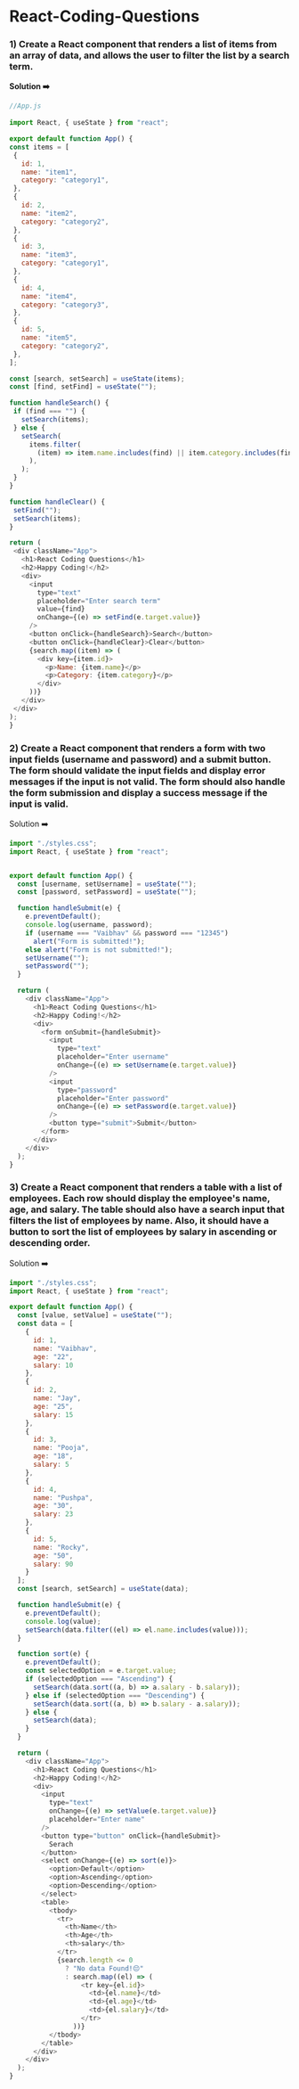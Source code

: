 # React-Coding-Questions


### 1) Create a React component that renders a list of items from an array of data, and allows the user to filter the list by a search term.

 <b>Solution ➡️</b>

   ``` js
//App.js
      
import React, { useState } from "react";

export default function App() {
  const items = [
    {
      id: 1,
      name: "item1",
      category: "category1",
    },
    {
      id: 2,
      name: "item2",
      category: "category2",
    },
    {
      id: 3,
      name: "item3",
      category: "category1",
    },
    {
      id: 4,
      name: "item4",
      category: "category3",
    },
    {
      id: 5,
      name: "item5",
      category: "category2",
    },
  ];

  const [search, setSearch] = useState(items);
  const [find, setFind] = useState("");

  function handleSearch() {
    if (find === "") {
      setSearch(items);
    } else {
      setSearch(
        items.filter(
          (item) => item.name.includes(find) || item.category.includes(find),
        ),
      );
    }
  }

  function handleClear() {
    setFind("");
    setSearch(items);
  }

  return (
    <div className="App">
      <h1>React Coding Questions</h1>
      <h2>Happy Coding!</h2>
      <div>
        <input
          type="text"
          placeholder="Enter search term"
          value={find}
          onChange={(e) => setFind(e.target.value)}
        />
        <button onClick={handleSearch}>Search</button>
        <button onClick={handleClear}>Clear</button>
        {search.map((item) => (
          <div key={item.id}>
            <p>Name: {item.name}</p>
            <p>Category: {item.category}</p>
          </div>
        ))}
      </div>
    </div>
  );
}


   ```
   
### 2) Create a React component that renders a form with two input fields (username and password) and a submit button. The form should validate the input fields and display error messages if the input is not valid. The form should also handle the form submission and display a success message if the input is valid.

Solution ➡️

``` js
import "./styles.css";
import React, { useState } from "react";


export default function App() {
  const [username, setUsername] = useState("");
  const [password, setPassword] = useState("");

  function handleSubmit(e) {
    e.preventDefault();
    console.log(username, password);
    if (username === "Vaibhav" && password === "12345")
      alert("Form is submitted!");
    else alert("Form is not submitted!");
    setUsername("");
    setPassword("");
  }

  return (
    <div className="App">
      <h1>React Coding Questions</h1>
      <h2>Happy Coding!</h2>
      <div>
        <form onSubmit={handleSubmit}>
          <input
            type="text"
            placeholder="Enter username"
            onChange={(e) => setUsername(e.target.value)}
          />
          <input
            type="password"
            placeholder="Enter password"
            onChange={(e) => setPassword(e.target.value)}
          />
          <button type="submit">Submit</button>
        </form>
      </div>
    </div>
  );
}

```

### 3) Create a React component that renders a table with a list of employees. Each row should display the employee's name, age, and salary. The table should also have a search input that filters the list of employees by name. Also, it should have a button to sort the list of employees by salary in ascending or descending order.

Solution ➡️

``` js
import "./styles.css";
import React, { useState } from "react";

export default function App() {
  const [value, setValue] = useState("");
  const data = [
    {
      id: 1,
      name: "Vaibhav",
      age: "22",
      salary: 10
    },
    {
      id: 2,
      name: "Jay",
      age: "25",
      salary: 15
    },
    {
      id: 3,
      name: "Pooja",
      age: "18",
      salary: 5
    },
    {
      id: 4,
      name: "Pushpa",
      age: "30",
      salary: 23
    },
    {
      id: 5,
      name: "Rocky",
      age: "50",
      salary: 90
    }
  ];
  const [search, setSearch] = useState(data);

  function handleSubmit(e) {
    e.preventDefault();
    console.log(value);
    setSearch(data.filter((el) => el.name.includes(value)));
  }

  function sort(e) {
    e.preventDefault();
    const selectedOption = e.target.value;
    if (selectedOption === "Ascending") {
      setSearch(data.sort((a, b) => a.salary - b.salary));
    } else if (selectedOption === "Descending") {
      setSearch(data.sort((a, b) => b.salary - a.salary));
    } else {
      setSearch(data);
    }
  }

  return (
    <div className="App">
      <h1>React Coding Questions</h1>
      <h2>Happy Coding!</h2>
      <div>
        <input
          type="text"
          onChange={(e) => setValue(e.target.value)}
          placeholder="Enter name"
        />
        <button type="button" onClick={handleSubmit}>
          Serach
        </button>
        <select onChange={(e) => sort(e)}>
          <option>Default</option>
          <option>Ascending</option>
          <option>Descending</option>
        </select>
        <table>
          <tbody>
            <tr>
              <th>Name</th>
              <th>Age</th>
              <th>salary</th>
            </tr>
            {search.length <= 0
              ? "No data Found!😔"
              : search.map((el) => (
                  <tr key={el.id}>
                    <td>{el.name}</td>
                    <td>{el.age}</td>
                    <td>{el.salary}</td>
                  </tr>
                ))}
          </tbody>
        </table>
      </div>
    </div>
  );
}



```
